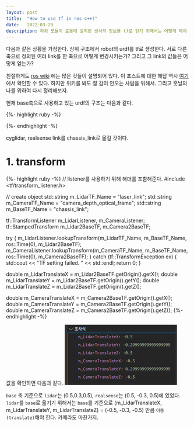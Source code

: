 ```yaml
---
layout: post
title:  "How to use tf in ros c++?"
date:   2022-03-29
description: 하위 모듈이 로봇에 설치된 센서의 정보를 tf로 얻기 위해서는 어떻게 해야 하는가?
---
```


<p class="intro">다음과 같은 상황을 가정한다. 상위 구조에서 robot의 urdf를 tf로 생성한다. 서로 다른 축으로 정의된 여러 link를 한 축으로 어떻게 변경시키는가? 그리고 그 link의 값들은 어떻게 얻는가?</p>

친절하게도 [ros wiki](https://wiki.ros.org/) 에는 많은 것들이 설명되어 있다. 이 포스트에 대한 해답 역시 [여기](http://wiki.ros.org/tf/Tutorials/Writing%20a%20tf%20listener%20%28C%2B%2B%29) 에서 확인할 수 있다. 하지만 위키를 봐도 잘 감이 안오는 사람을 위해서. 그리고 훗날의 나를 위하여 다시 정리해보자.

현재 base축으로 사용하고 있는 urdf의 구조는 다음과 같다.

{%- highlight ruby -%}
<?xml version="1.0" ?>
<!-- =================================================================================== -->
<!-- |    This document was autogenerated by xacro from robot.urdf.xacro               | -->
<!-- |    EDITING THIS FILE BY HAND IS NOT RECOMMENDED                                 | -->
<!-- =================================================================================== -->
<robot name="Test" xmlns:xacro="http://ros.org/wiki/xacro">

  <link name="base_link"/>
  <joint name="base_joint" type="fixed">
    <origin rpy="0 0 0" xyz="0 0 0"/>
    <parent link="base_link"/>
    <child link="chassis_link"/>
  </joint>

  <link name="chassis_link">
  </link>

  <!--cyglidar-->
  <link name="laser_link"/>
  <joint name="laser_link_joint" type="fixed">
    <origin rpy="0 0 0" xyz="0.5 0.3 0.5"/>
    <parent link="chassis_link"/>
    <child link="laser_link"/>
  </joint>

  <!--realsense-->
  <link name="camera_depth_optical_frame"/>
  <joint name="camera_depth_optical_frame_joint" type="fixed">
    <origin rpy="0 0 0" xyz="0.5 -0.3 0.5"/>
    <parent link="chassis_link"/>
    <child link="camera_depth_optical_frame"/>
  </joint>

</robot>
{%- endhighlight -%}

cyglidar, realsense link를 chassis_link로 옮길 것이다.

# 1. transform 
{%- highlight ruby -%}
// listener를 사용하기 위해 해더를 포함해준다.
#include <tf/transform_listener.h>

// create object
std::string m_LidarTF_Name = "laser_link";
std::string m_CameraTF_Name = "camera_depth_optical_frame";
std::string m_BaseTF_Name = "chassis_link";

tf::TransformListener m_LidarListener, m_CameraListener;
tf::StampedTransform m_Lidar2BaseTF, m_Camera2BaseTF;

try {
    m_LidarListener.lookupTransform(m_LidarTF_Name, m_BaseTF_Name, ros::Time(0),
                                    m_Lidar2BaseTF);
    m_CameraListener.lookupTransform(m_CameraTF_Name, m_BaseTF_Name, ros::Time(0),
                                      m_Camera2BaseTF);
}
catch (tf::TransformException ex) {
    std::cout << "TF setting failed. " << std::endl;
    return 0;
}

double m_LidarTranslateX = m_Lidar2BaseTF.getOrigin().getX();
double m_LidarTranslateY = m_Lidar2BaseTF.getOrigin().getY();
double m_LidarTranslateZ = m_Lidar2BaseTF.getOrigin().getZ();

double m_CameraTranslateX = m_Camera2BaseTF.getOrigin().getX();
double m_CameraTranslateY = m_Camera2BaseTF.getOrigin().getY();
double m_CameraTranslateZ = m_Camera2BaseTF.getOrigin().getZ();
{%- endhighlight -%}

값을 확인하면 다음과 같다.
<img src="/public/img/ros/ros-tf1.png" alt=""/> 

`base` 축 기준으로 `lidar`는 (0.5,0.3,0.5), `realsense`는 (0.5, -0.3, 0.5)에 있었다.
`lidar`를 `base`로 옮기기 위해서는 `base`를 기준으로 (m_LidarTranslateX, m_LidarTranslateY, m_LidarTranslateZ) = (-0.5, -0.3, -0.5) 만큼 `이동(translate)`해야 한다. 카메라도 마찬가지.